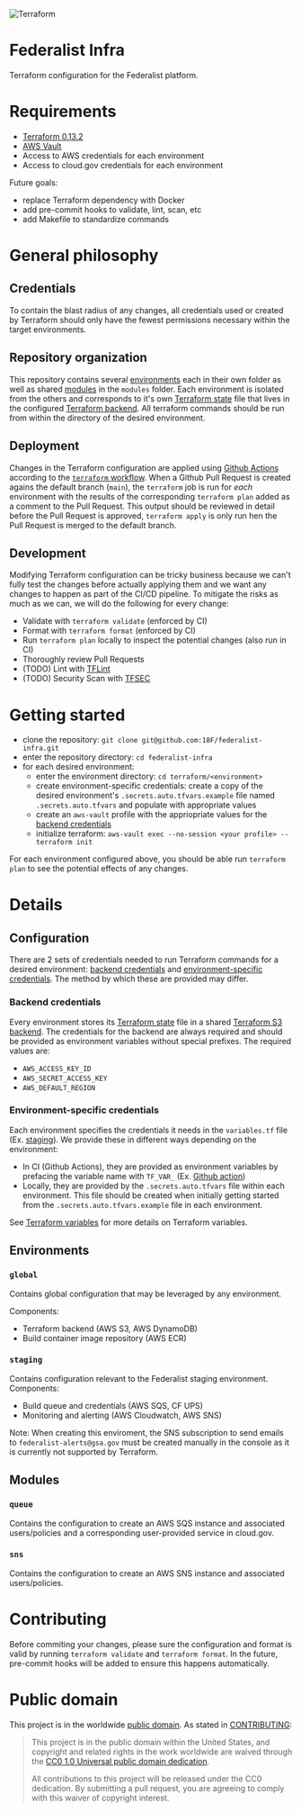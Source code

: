 ![Terraform](https://github.com/18F/federalist-infra/workflows/Terraform/badge.svg)

# Federalist Infra
Terraform configuration for the Federalist platform.

# Requirements
- [Terraform 0.13.2](https://www.terraform.io/downloads.html)
- [AWS Vault](https://github.com/99designs/aws-vault)
- Access to AWS credentials for each environment
- Access to cloud.gov credentials for each environment

Future goals:
- replace Terraform dependency with Docker
- add pre-commit hooks to validate, lint, scan, etc
- add Makefile to standardize commands

# General philosophy
## Credentials
To contain the blast radius of any changes, all credentials used or created by Terraform should only have the fewest permissions necessary within the target environments.

## Repository organization
This repository contains several [environments](#environments) each in their own folder as well as shared [modules](#modules) in the `modules` folder. Each environment is isolated from the others and corresponds to it's own [Terraform state](https://www.terraform.io/docs/state/index.html) file that lives in the configured [Terraform backend](https://www.terraform.io/docs/backends/index.html). All terraform commands should be run from within the directory of the desired environment.

## Deployment
Changes in the Terraform configuration are applied using [Github Actions](https://docs.github.com/en/free-pro-team@latest/actions) according to the [`terraform` workflow](https://github.com/18F/federalist-infra/blob/main/.github/workflows/terraform.yml). When a Github Pull Request is created agains the default branch (`main`), the `terraform` job is run for *each* environment with the results of the corresponding `terraform plan` added as a comment to the Pull Request. This output should be reviewed in detail before the Pull Request is approved, `terraform apply` is only run hen the Pull Request is merged to the default branch.

## Development
Modifying Terraform configuration can be tricky business because we can't fully test the changes before actually applying them and we want any changes to happen as part of the CI/CD pipeline. To mitigate the risks as much as we can, we will do the following for every change:
- Validate with `terraform validate` (enforced by CI)
- Format with `terraform format` (enforced by CI)
- Run `terraform plan` locally to inspect the potential changes (also run in CI)
- Thoroughly review Pull Requests
- (TODO) Lint with [TFLint](https://github.com/terraform-linters/tflint)
- (TODO) Security Scan with [TFSEC](https://github.com/tfsec/tfsec)

# Getting started
- clone the repository: `git clone git@github.com:18F/federalist-infra.git`
- enter the repository directory: `cd federalist-infra`
- for each desired environment:
  - enter the environment directory: `cd terraform/<environment>`
  - create environment-specific credentials: create a copy of the desired environment's `.secrets.auto.tfvars.example` file named `.secrets.auto.tfvars` and populate with appropriate values
  - create an `aws-vault` profile with the appriopriate values for the [backend credentials](#backend-credentials)
  - initialize terraform: `aws-vault exec --no-session <your profile> -- terraform init`

For each environment configured above, you should be able run `terraform plan` to see the potential effects of any changes.

# Details
## Configuration
There are 2 sets of credentials needed to run Terraform commands for a desired environment: [backend credentials](#backend-credentials) and [environment-specific credentials](#environment-specific-credentials). The method by which these are provided may differ.

### Backend credentials
Every environment stores its [Terraform state](https://www.terraform.io/docs/state/index.html) file in a shared [Terraform S3 backend](https://www.terraform.io/docs/backends/types/s3.html). The credentials for the backend are always required and should be provided as environment variables without special prefixes. The required values are:

- `AWS_ACCESS_KEY_ID`
- `AWS_SECRET_ACCESS_KEY`
- `AWS_DEFAULT_REGION`

### Environment-specific credentials
Each environment specifies the credentials it needs in the `variables.tf` file (Ex. [staging](https://github.com/18F/federalist-infra/blob/main/terraform/staging/variables.tf)). We provide these in different ways depending on the environment:

- In CI (Github Actions), they are provided as environment variables by prefacing the variable name with `TF_VAR_` (Ex. [Github action](https://github.com/18F/federalist-infra/blob/main/.github/workflows/terraform.yml#L22))
- Locally, they are provided by the `.secrets.auto.tfvars` file within each environment. This file should be created when initially getting started from the `.secrets.auto.tfvars.example` file in each environment.

See [Terraform variables](https://www.terraform.io/docs/configuration/variables.html) for more details on Terraform variables.

## Environments
### `global`
Contains global configuration that may be leveraged by any environment.

Components:
- Terraform backend (AWS S3, AWS DynamoDB)
- Build container image repository (AWS ECR)

### `staging`
Contains configuration relevant to the Federalist staging environment.
Components:
- Build queue and credentials (AWS SQS, CF UPS)
- Monitoring and alerting (AWS Cloudwatch, AWS SNS)

Note: When creating this enviroment, the SNS subscription to send emails to `federalist-alerts@gsa.gov` must be created manually in the console as it is currently not supported by Terraform.

## Modules
### `queue`
Contains the configuration to create an AWS SQS instance and associated users/policies and a corresponding user-provided service in cloud.gov.

### `sns`
Contains the configuration to create an AWS SNS instance and associated users/policies.

# Contributing
Before commiting your changes, please sure the configuration and format is valid by running `terraform validate` and `terraform format`. In the future, pre-commit hooks will be added to ensure this happens automatically.

# Public domain

This project is in the worldwide [public domain](LICENSE.md). As stated in [CONTRIBUTING](CONTRIBUTING.md):

> This project is in the public domain within the United States, and copyright and related rights in the work worldwide are waived through the [CC0 1.0 Universal public domain dedication](https://creativecommons.org/publicdomain/zero/1.0/).
>
> All contributions to this project will be released under the CC0 dedication. By submitting a pull request, you are agreeing to comply with this waiver of copyright interest.